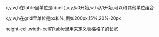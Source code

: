 x,y,w,h在table里单位是c(cell),x,y从0开始,w,h从1开始,可以和其他单位组合

x,y,w,h在grid里单位是px和%,例如200px,15%,20%-20px

height-cell,width-cell在table里用来定义表格格子的长宽